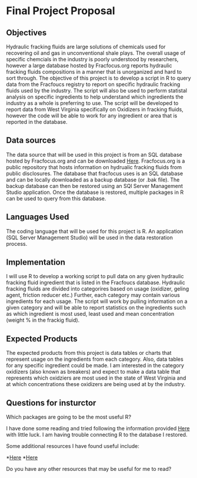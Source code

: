 # Final Project Proposal

## Objectives
Hydraulic fracking fluids are large solutions of chemicals used for recovering oil and gas in unconventional shale plays. The overall usage of specific chemcials in the industry is poorly understood by researchers, however a large database hosted by Fracfocus.org reports hydraulic fracking fluids compositions in a manner that is unorganized and hard to sort through. The objective of this project is to develop a script in R to query data from the Fracfoucs registry to report on specific hydraulic fracking fluids used by the industry. The script will also be used to perform statistal analysis on specific ingredients to help understand which ingredients the industry as a whole is preferring to use. The script will be developed to report data from West Virginia specifically on Oxidizers in fracking fluids, however the code will be able to work for any ingredient or area that is reported in the database.

## Data sources
The data source that will be used in this project is from an SQL database hosted by Fracfocus.org and can be downloaded [Here](http://fracfocus.org/data-download). Fracfocus.org is a public repository that hosts information on hydrualic fracking fluids from public disclosures. The database that fracfocus uses is an SQL database and can be locally downloaded as a backup database (or .bak file). The backup database can then be restored using an SQl Server Management Studio application. Once the database is restored, multiple packages in R can be used to query from this database.

## Languages Used
The coding language that will be used for this project is R. An application (SQL Server Management Studio) will be used in the data restoration process.

## Implementation
I will use R to develop a working script to pull data on any given hydraulic fracking fluid ingredient that is listed in the Fracfoucs database. Hydraulic fracking fluids are divided into categorires based on usage (oxidizer, geling agent, friction reducer etc.) Further, each category may contain various ingredients for each usage. The script will work by pulling information on a given category and will be able to report statistics on the ingredients such as which ingredient is most used, least used and mean concentration (weight % in the frackig fluid). 

## Expected Products
The expected products from this project is data tables or charts that represent usage on the ingredients from each category. Also, data tables for any specific ingredient could be made. I am interested in the category oxidizers (also known as breakers) and expect to make a data table that represents which oxidziers are most used in the state of West Virginia and at which concentrations these oxidizers are being used at by the industry.

## Questions for insturctor

Which packages are going to be the most useful R?

I have done some reading and tried following the information provided [Here](https://db.rstudio.com/getting-started/database-queries/) with little luck. I am having trouble connecting R to the database I restored.

Some additional resources I have found useful include:

  *[Here](https://datacarpentry.org/R-ecology-lesson/05-r-and-databases.html)
  *[Here](https://db.rstudio.com/)
  
Do you have any other resources that may be useful for me to read?
